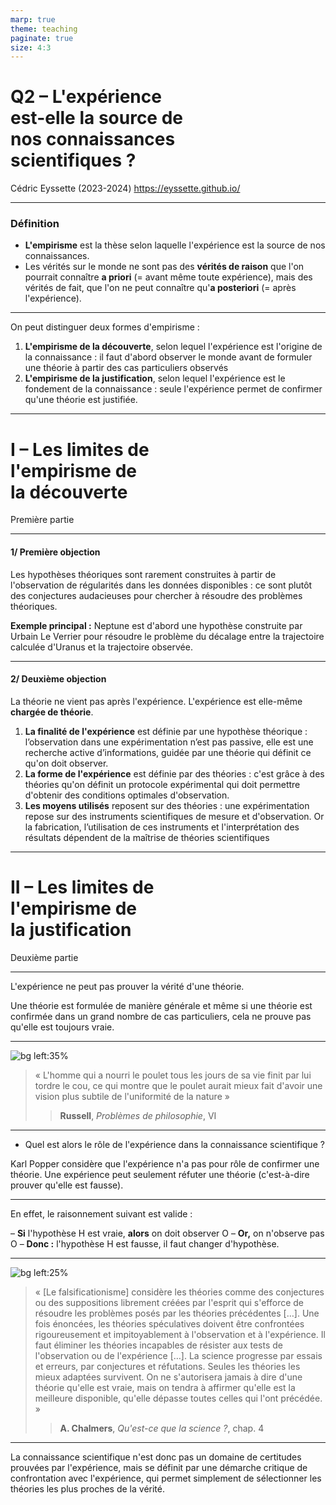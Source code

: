 ```yaml
---
marp: true
theme: teaching
paginate: true
size: 4:3
---
```


<!-- _class: titre -->

# Q2 – L'expérience <br>est-elle la source de <br>nos connaissances <br>scientifiques ? <!-- fit -->
Cédric Eyssette (2023-2024)
https://eyssette.github.io/


---
<!-- _class: definition fpp-->
### Définition
- **L'empirisme** est la thèse selon laquelle l'expérience est la source de nos connaissances.
- Les vérités sur le monde ne sont pas des **vérités de raison** que l'on pourrait connaître **a priori** (= avant même toute expérience), mais des vérités de fait, que l'on ne peut connaître qu'**a posteriori** (= après l'expérience).


---
<!-- _class: f -->
On peut distinguer deux formes d'empirisme :

1) **L'empirisme de la découverte**, selon lequel l'expérience est l'origine de la connaissance : il faut d'abord observer le monde avant de formuler une théorie à partir des cas particuliers observés
2) **L'empirisme de la justification**, selon lequel l'expérience est le fondement de la connaissance : seule l'expérience permet de confirmer qu'une théorie est justifiée.


---
<!-- _class: partie -->
# I – Les limites de <br>l'empirisme de<br>la découverte <!-- fit -->
Première partie


---
<!-- _class: fppp -->
#### 1/ Première objection

Les hypothèses théoriques sont rarement construites à partir de l'observation de régularités dans les données disponibles : <span data-marpit-fragment="1">ce sont plutôt des conjectures audacieuses pour chercher à résoudre des problèmes théoriques.</span>

<span data-marpit-fragment="2">**Exemple principal :** Neptune est d'abord une hypothèse construite par Urbain Le Verrier pour résoudre le problème du décalage entre la trajectoire calculée d'Uranus et la trajectoire observée.</span>


---
<!-- _class: fmmmmm -->
#### 2/ Deuxième objection
La théorie ne vient pas après l'expérience. L'expérience est elle-même **chargée de théorie**.
1) **La finalité de l'expérience** est définie par une hypothèse théorique : <span data-marpit-fragment="1">l’observation dans une expérimentation n’est pas passive, elle est une recherche active d’informations, guidée par une théorie qui définit ce qu'on doit observer.</span>
2) **La forme de l'expérience** est définie par des théories : <span data-marpit-fragment="2">c'est grâce à des théories qu'on définit un protocole expérimental qui doit permettre d'obtenir des conditions optimales d'observation.</span>
3) **Les moyens utilisés** reposent sur des théories : <span data-marpit-fragment="3">une expérimentation repose sur des instruments scientifiques de mesure et d'observation. Or la fabrication, l’utilisation de ces instruments et l'interprétation des résultats dépendent de la maîtrise de théories scientifiques </span>


---
<!-- _class: partie -->
# II – Les limites de <br>l'empirisme de<br>la justification <!-- fit -->
Deuxième partie


---
<!-- _class:  -->
L'expérience ne peut pas prouver la vérité d'une théorie.

<span data-marpit-fragment="1">Une théorie est formulée de manière générale et même si une théorie est confirmée dans un grand nombre de cas particuliers, cela ne prouve pas qu'elle est toujours vraie.</span>


---
<!-- _class: citationC  -->

![bg left:35%](https://upload.wikimedia.org/wikipedia/commons/thumb/b/bd/Bertrand_Russell_cropped.jpg/425px-Bertrand_Russell_cropped.jpg)

>« L'homme qui a nourri le poulet tous les jours de sa vie finit par lui tordre le cou, ce qui montre que le poulet aurait mieux fait d'avoir une vision plus subtile de l'uniformité de la nature »
>> **Russell**, _Problèmes de philosophie_, VI


---
<!-- _class:  -->
- Quel est alors le rôle de l'expérience dans la connaissance scientifique ?

<span data-marpit-fragment="1">Karl Popper considère que l'expérience n'a pas pour rôle de confirmer une théorie.
Une expérience peut seulement réfuter une théorie (c'est-à-dire prouver qu'elle est fausse).</span>

---
<!-- _class:  -->
En effet, le raisonnement suivant est valide :

– **Si** l'hypothèse H est vraie, **alors** on doit observer O
– **Or,** on n'observe pas O
– **Donc :** l'hypothèse H est fausse, il faut changer d'hypothèse.


---
<!-- _class: citationC fmm -->
<style scoped>
figure {margin-right:-70px!important}
</style>

![bg left:25%](https://upload.wikimedia.org/wikipedia/commons/thumb/4/43/Karl_Popper.jpg/220px-Karl_Popper.jpg)

>« [Le falsificationisme] considère les théories comme des conjectures ou des suppositions librement créées par l'esprit qui s'efforce de résoudre les problèmes posés par les théories précédentes […]. Une fois énoncées, les théories spéculatives doivent être confrontées rigoureusement et impitoyablement à l'observation et à l'expérience. Il faut éliminer les théories incapables de résister aux tests de l'observation ou de l'expérience […]. La science progresse par essais et erreurs, par conjectures et réfutations. Seules les théories les mieux adaptées survivent. On ne s'autorisera jamais à dire d'une théorie qu'elle est vraie, mais on tendra à affirmer qu'elle est la meilleure disponible, qu'elle dépasse toutes celles qui l'ont précédée. »
>>**A. Chalmers**, _Qu'est-ce que la science ?_, chap. 4


---
<!-- _class:  -->
La connaissance scientifique n'est donc pas un domaine de certitudes prouvées par l'expérience, mais se définit par une démarche critique de confrontation avec l'expérience, qui permet simplement de sélectionner les théories les plus proches de la vérité. 